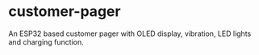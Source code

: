 # customer-pager
An ESP32 based customer pager with OLED display, vibration, LED lights and charging function.
